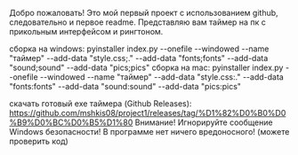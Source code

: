 Добро пожаловать!
Это мой первый проект с использованием github, следовательно и первое readme.
Представляю вам таймер на пк с прикольным интерфейсом и рингтоном.

сборка на windows: pyinstaller index.py --onefile --windowed --name "таймер" --add-data "style.css;." --add-data "fonts;fonts" --add-data "sound;sound" --add-data "pics;pics"
сборка на mac: pyinstaller index.py --onefile --windowed --name "таймер" --add-data "style.css:." --add-data "fonts:fonts" --add-data "sound:sound" --add-data "pics:pics"

скачать готовый exe таймера (Github Releases): https://github.com/mshkis08/project1/releases/tag/%D1%82%D0%B0%D0%B9%D0%BC%D0%B5%D1%80
Внимание! Игнорируйте сообщение Windows безопасности! В программе нет ничего вредоносного! (можете проверить код)
